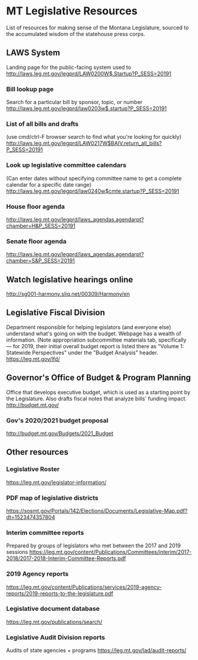 # MT Legislative Resources

List of resources for making sense of the Montana Legislature, sourced to the accumulated wisdom of the statehouse press corps. 

## LAWS System
Landing page for the public-facing system used to 
http://laws.leg.mt.gov/legprd/LAW0200W$.Startup?P_SESS=20191

### Bill lookup page
Search for a particular bill by sponsor, topic, or number
http://laws.leg.mt.gov/legprd/law0203w$.startup?P_SESS=20191

### List of all bills and drafts
(use cmd/ctrl-F browser search to find what you're looking for quickly)
http://laws.leg.mt.gov/legprd/LAW0217W$BAIV.return_all_bills?P_SESS=20191

### Look up legislative committee calendars
(Can enter dates without specifying committee name to get a complete calendar for a specific date range)
http://laws.leg.mt.gov/legprd/law0240w$cmte.startup?P_SESS=20191

### House floor agenda
http://laws.leg.mt.gov/legprd/laws_agendas.agendarpt?chamber=H&P_SESS=20191

### Senate floor agenda
http://laws.leg.mt.gov/legprd/laws_agendas.agendarpt?chamber=S&P_SESS=20191

## Watch legislative hearings online
http://sg001-harmony.sliq.net/00309/Harmony/en

## Legislative Fiscal Division
Department responsible for helping legislators (and everyone else) understand what's going on with the budget. Webpage has a wealth of information. (Note appropriation subcommittee materials tab, specifically — for 2019, their initial overall budget report is listed there as "Volume 1: Statewide Perspectives" under the "Budget Analysis" header.
https://leg.mt.gov/lfd/

## Governor's Office of Budget & Program Planning
Office that develops executive budget, which is used as a starting point by the Legislature. Also drafts fiscal notes that analyze bills' funding impact.
http://budget.mt.gov/

### Gov's 2020/2021 budget proposal
http://budget.mt.gov/Budgets/2021_Budget

## Other resources

### Legislative Roster
https://leg.mt.gov/legislator-information/

### PDF map of legislative districts
https://sosmt.gov/Portals/142/Elections/Documents/Legislative-Map.pdf?dt=1523474357804

### Interim committee reports
Prepared by groups of legislators who met between the 2017 and 2019 sessions
https://leg.mt.gov/content/Publications/Committees/interim/2017-2018/2017-2018-Interim-Committee-Reports.pdf

### 2019 Agency reports
https://leg.mt.gov/content/Publications/services/2019-agency-reports/2019-reports-to-the-legislature.pdf

### Legislative document database
https://leg.mt.gov/publications/search/

### Legislative Audit Division reports
Audits of state agencies + programs
https://leg.mt.gov/lad/audit-reports/
